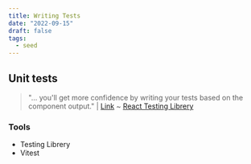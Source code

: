 ```yaml
---
title: Writing Tests
date: "2022-09-15"
draft: false
tags:
  - seed
---
```


## Unit tests

> "... you'll get more confidence by writing your tests based on the component output." | [Link](https://testing-library.com/docs/react-testing-library/migrate-from-enzyme/#:~:text=you%27ll%20get%20more%20confidence%20by%20writing%20your%20tests%20based%20on%20the%20component%20output.)
> ~ [React Testing Librery](https://testing-library.com/docs/react-testing-library/intro/)

### Tools

- Testing Librery
- Vitest
